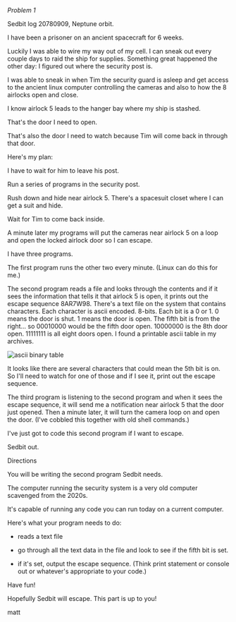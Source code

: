 

*Problem 1*

Sedbit log 20780909, Neptune orbit.

I have been a prisoner on an ancient spacecraft for 6 weeks.

Luckily I was able to wire my way out of my cell.  I can sneak out every couple days to raid the ship for supplies.  Something great happened the other day:  I figured out where the security post is.  

I was able to sneak in when Tim the security guard is asleep and get access to the ancient linux computer controlling the cameras and also to how the 8 airlocks open and close.

I know airlock 5 leads to the hanger bay where my ship is stashed.

That's the door I need to open.

That's also the door I need to watch because Tim will come back in through that door.

Here's my plan:

I have to wait for him to leave his post.

Run a series of programs in the security post.

Rush down and hide near airlock 5.  There's a spacesuit closet where I can get a suit and hide.

Wait for Tim to come back inside.

A minute later my programs will put the cameras near airlock 5 on a loop and open the locked airlock door so I can escape.  

I have three programs.

The first program runs the other two every minute.  (Linux can do this for me.)

The second program reads a file and looks through the contents and if it sees the information that tells it that airlock 5 is open, it prints out the escape sequence 8AR7W98.  There's a text file on the system that contains characters.  Each character is ascii encoded.  8-bits.  Each bit is a 0 or 1.  0 means the door is shut.  1 means the door is open.  The fifth bit is from the right... so 00010000 would be the fifth door open.  10000000 is the 8th door open.  11111111 is all eight doors open.  I found a printable ascii table in my archives.

![ascii binary table](https://i.pinimg.com/474x/7a/80/4b/7a804be53c3c44ee6b32ef956f11b658.jpg)

It looks like there are several characters that could mean the 5th bit is on.  So I'll need to watch for one of those and if I see it, print out the escape sequence.

The third program is listening to the second program and when it sees the escape sequence, it will send me a notification near airlock 5 that the door just opened.  Then a minute later, it will turn the camera loop on and open the door.  (I've cobbled this together with old shell commands.)

I've just got to code this second program if I want to escape.

Sedbit out.

Directions

You will be writing the second program Sedbit needs.

The computer running the security system is a very old computer scavenged from the 2020s.  

It's capable of running any code you can run today on a current computer.

Here's what your program needs to do:

- reads a text file

- go through all the text data in the file and look to see if the fifth bit is set.

- if it's set, output the escape sequence.  (Think print statement or console out or whatever's appropriate to your code.)

Have fun! 

Hopefully Sedbit will escape.  This part is up to you!

matt







